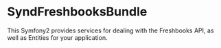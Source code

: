 # SyndFreshbooksBundle

This Symfony2 provides services for dealing with the Freshbooks API, as well as Entities for your application.
